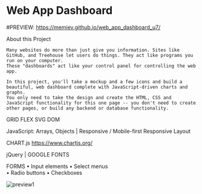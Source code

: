 
# Web App Dashboard
#PREVIEW:
https://memiev.github.io/web_app_dashboard_u7/

About this Project

    Many websites do more than just give you information. Sites like GitHub, and Treehouse let users do things. They act like programs you run on your computer. 
    These "dashboards" act like your control panel for controlling the web app.

    In this project, you'll take a mockup and a few icons and build a beautiful, web dashboard complete with JavaScript-driven charts and graphs. 
    You only need to take the design and create the HTML, CSS and JavaScript functionality for this one page -- you don't need to create other pages, or build any backend or database functionality.

GRID        FLEX       SVG         DOM

JavaScript: Arrays, Objects      |    Responsive / Mobile-first Responsive Layout 

CHART.js https://www.chartjs.org/

jQuery       |         GOOGLE FONTS

FORMS
•	Input elements
•	Select menus	
•	Radio buttons
•	Checkboxes

![preview1](https://user-images.githubusercontent.com/60774707/115409876-d4432c00-a1fa-11eb-903b-4c84e1cbaaf9.png)

